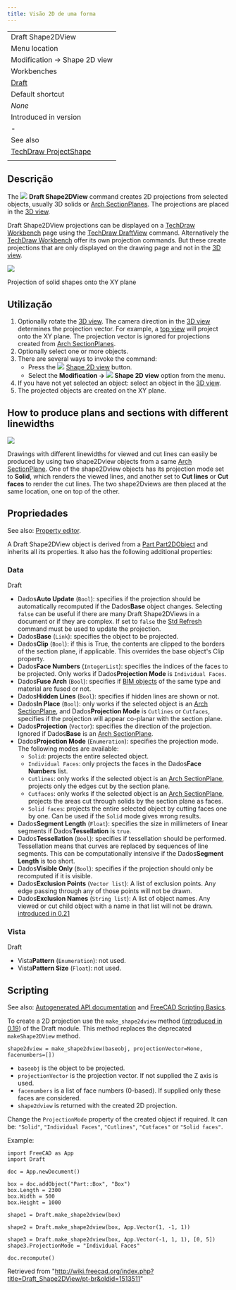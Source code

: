 ```yaml
---
title: Visão 2D de uma forma
---
```

|  |
| --- |
| Draft Shape2DView |
| Menu location |
| Modification → Shape 2D view |
| Workbenches |
| [Draft](/Draft_Workbench "Draft Workbench") |
| Default shortcut |
| *None* |
| Introduced in version |
| - |
| See also |
| [TechDraw ProjectShape](/TechDraw_ProjectShape "TechDraw ProjectShape") |
|  |

## Descrição

The ![](/images/Draft_Shape2DView.svg) **Draft Shape2DView** command creates 2D projections from selected objects, usually 3D solids or [Arch SectionPlanes](/Arch_SectionPlane "Arch SectionPlane"). The projections are placed in the [3D view](/3D_view "3D view").

Draft Shape2DView projections can be displayed on a [TechDraw Workbench](/TechDraw_Workbench "TechDraw Workbench") page using the [TechDraw DraftView](/TechDraw_DraftView "TechDraw DraftView") command. Alternatively the [TechDraw Workbench](/TechDraw_Workbench "TechDraw Workbench") offer its own projection commands. But these create projections that are only displayed on the drawing page and not in the [3D view](/3D_view "3D view").

![](/images/Draft_Shape2DView_example.jpg)

Projection of solid shapes onto the XY plane

## Utilização

1. Optionally rotate the [3D view](/3D_view "3D view"). The camera direction in the [3D view](/3D_view "3D view") determines the projection vector. For example, a [top view](/Std_ViewTop "Std ViewTop") will project onto the XY plane. The projection vector is ignored for projections created from [Arch SectionPlanes](/Arch_SectionPlane "Arch SectionPlane").
2. Optionally select one or more objects.
3. There are several ways to invoke the command:
   * Press the ![](/images/Draft_Shape2DView.svg) [Shape 2D view](/Draft_Shape2DView "Draft Shape2DView") button.
   * Select the **Modification → ![](/images/Draft_Shape2DView.svg) Shape 2D view** option from the menu.
4. If you have not yet selected an object: select an object in the [3D view](/3D_view "3D view").
5. The projected objects are created on the XY plane.

## How to produce plans and sections with different linewidths

![](/images/Draft_shape2dview_example_plan.png)

Drawings with different linewidths for viewed and cut lines can easily be produced by using two shape2Dview objects from a same [Arch SectionPlane](/Arch_SectionPlane "Arch SectionPlane"). One of the shape2Dview objects has its projection mode set to **Solid**, which renders the viewed lines, and another set to **Cut lines** or **Cut faces** to render the cut lines. The two shape2Dviews are then placed at the same location, one on top of the other.

## Propriedades

See also: [Property editor](/Property_editor "Property editor").

A Draft Shape2DView object is derived from a [Part Part2DObject](/Part_Part2DObject "Part Part2DObject") and inherits all its properties. It also has the following additional properties:

### Data

Draft

* Dados**Auto Update** (`Bool`): specifies if the projection should be automatically recomputed if the Dados**Base** object changes. Selecting `false` can be useful if there are many Draft Shape2DViews in a document or if they are complex. If set to `false` the [Std Refresh](/Std_Refresh "Std Refresh") command must be used to update the projection.
* Dados**Base** (`Link`): specifies the object to be projected.
* Dados**Clip** (`Bool`): if this is True, the contents are clipped to the borders of the section plane, if applicable. This overrides the base object's Clip property.
* Dados**Face Numbers** (`IntegerList`): specifies the indices of the faces to be projected. Only works if Dados**Projection Mode** is `Individual Faces`.
* Dados**Fuse Arch** (`Bool`): specifies if [BIM objects](/BIM_Workbench "BIM Workbench") of the same type and material are fused or not.
* Dados**Hidden Lines** (`Bool`): specifies if hidden lines are shown or not.
* Dados**In Place** (`Bool`): only works if the selected object is an [Arch SectionPlane](/Arch_SectionPlane "Arch SectionPlane"), and Dados**Projection Mode** is `Cutlines` or `Cutfaces`, specifies if the projection will appear co-planar with the section plane.
* Dados**Projection** (`Vector`): specifies the direction of the projection. Ignored if Dados**Base** is an [Arch SectionPlane](/Arch_SectionPlane "Arch SectionPlane").
* Dados**Projection Mode** (`Enumeration`): specifies the projection mode. The following modes are available:
  + `Solid`: projects the entire selected object.
  + `Individual Faces`: only projects the faces in the Dados**Face Numbers** list.
  + `Cutlines`: only works if the selected object is an [Arch SectionPlane](/Arch_SectionPlane "Arch SectionPlane"), projects only the edges cut by the section plane.
  + `Cutfaces`: only works if the selected object is an [Arch SectionPlane](/Arch_SectionPlane "Arch SectionPlane"), projects the areas cut through solids by the section plane as faces.
  + `Solid faces`: projects the entire selected object by cutting faces one by one. Can be used if the `Solid` mode gives wrong results.
* Dados**Segment Length** (`Float`): specifies the size in millimeters of linear segments if Dados**Tessellation** is `true`.
* Dados**Tessellation** (`Bool`): specifies if tessellation should be performed. Tessellation means that curves are replaced by sequences of line segments. This can be computationally intensive if the Dados**Segment Length** is too short.
* Dados**Visible Only** (`Bool`): specifies if the projection should only be recomputed if it is visible.
* Dados**Exclusion Points** (`Vector list`): A list of exclusion points. Any edge passing through any of those points will not be drawn.
* Dados**Exclusion Names** (`String list`): A list of object names. Any viewed or cut child object with a name in that list will not be drawn. [introduced in 0.21](/Release_notes_0.21 "Release notes 0.21")

### Vista

Draft

* Vista**Pattern** (`Enumeration`): not used.
* Vista**Pattern Size** (`Float`): not used.

## Scripting

See also: [Autogenerated API documentation](https://freecad.github.io/SourceDoc/) and [FreeCAD Scripting Basics](/FreeCAD_Scripting_Basics "FreeCAD Scripting Basics").

To create a 2D projection use the `make_shape2dview` method ([introduced in 0.19](/Release_notes_0.19 "Release notes 0.19")) of the Draft module. This method replaces the deprecated `makeShape2DView` method.

```
shape2dview = make_shape2dview(baseobj, projectionVector=None, facenumbers=[])

```

* `baseobj` is the object to be projected.
* `projectionVector` is the projection vector. If not supplied the Z axis is used.
* `facenumbers` is a list of face numbers (0-based). If supplied only these faces are considered.
* `shape2dview` is returned with the created 2D projection.

Change the `ProjectionMode` property of the created object if required. It can be: `"Solid"`, `"Individual Faces"`, `"Cutlines"`, `"Cutfaces"` or `"Solid faces"`.

Example:

```
import FreeCAD as App
import Draft

doc = App.newDocument()

box = doc.addObject("Part::Box", "Box")
box.Length = 2300
box.Width = 500
box.Height = 1000

shape1 = Draft.make_shape2dview(box)

shape2 = Draft.make_shape2dview(box, App.Vector(1, -1, 1))

shape3 = Draft.make_shape2dview(box, App.Vector(-1, 1, 1), [0, 5])
shape3.ProjectionMode = "Individual Faces"

doc.recompute()

```

Retrieved from "<http://wiki.freecad.org/index.php?title=Draft_Shape2DView/pt-br&oldid=1513511>"